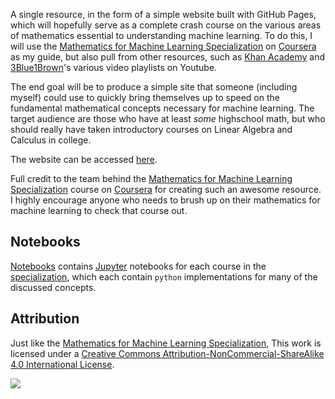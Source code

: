 A single resource, in the form of a simple website built with GitHub Pages, which will hopefully serve as a complete crash course on the various areas of mathematics essential to understanding machine learning. To do this, I will use the [Mathematics for Machine Learning Specialization](https://www.coursera.org/learn/linear-algebra-machine-learning) on [Coursera](https://www.coursera.org) as my guide, but also pull from other resources, such as [Khan Academy](https://www.khanacademy.org/math/linear-algebra) and [3Blue1Brown](http://www.3blue1brown.com)'s various video playlists on Youtube.

The end goal will be to produce a simple site that someone (including myself) could use to quickly bring themselves up to speed on the fundamental mathematical concepts necessary for machine learning. The target audience are those who have at least _some_ highschool math, but who should really have taken introductory courses on Linear Algebra and Calculus in college.

The website can be accessed [here](https://johngiorgi.github.io/mathematics-for-machine-learning/).

Full credit to the team behind the [Mathematics for Machine Learning Specialization](https://www.coursera.org/learn/linear-algebra-machine-learning) course on [Coursera](https://www.coursera.org) for creating such an awesome resource. I highly encourage anyone who needs to brush up on their mathematics for machine learning to check that course out.

## Notebooks

[Notebooks](https://github.com/JohnGiorgi/mathematics-for-machine-learning/tree/master/notebooks) contains [Jupyter](https://github.com/jupyterlab/jupyterlab) notebooks for each course in the [specialization](https://www.coursera.org/learn/linear-algebra-machine-learning), which each contain `python` implementations for many of the discussed concepts.

## Attribution

Just like the [Mathematics for Machine Learning Specialization](https://www.coursera.org/learn/linear-algebra-machine-learning), This work is licensed under a [Creative Commons Attribution-NonCommercial-ShareAlike 4.0 International License](http://creativecommons.org/licenses/by-nc-sa/4.0/).

[![](https://i.creativecommons.org/l/by-nc-sa/4.0/88x31.png)](http://creativecommons.org/licenses/by-nc-sa/4.0/)

